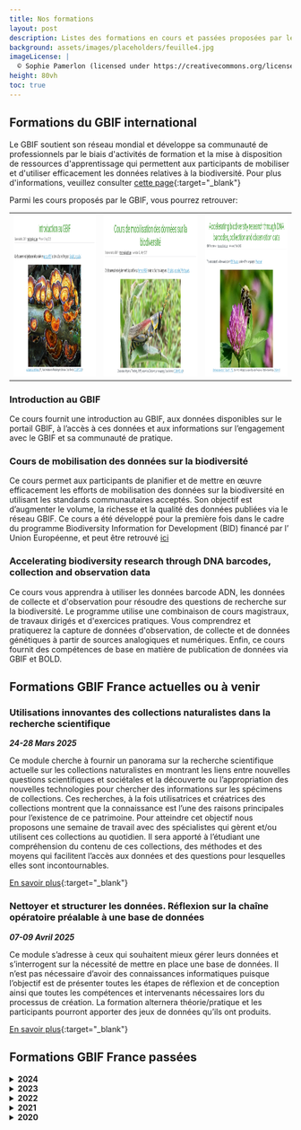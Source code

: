 ```yaml
---
title: Nos formations
layout: post
description: Listes des formations en cours et passées proposées par le GBIF France
background: assets/images/placeholders/feuille4.jpg
imageLicense: |
  © Sophie Pamerlon (licensed under https://creativecommons.org/licenses/by-sa/4.0/)
height: 80vh
toc: true
---
```



## Formations du GBIF international

Le GBIF soutient son réseau mondial et développe sa communauté de professionnels par le biais d'activités de formation et la mise à disposition de ressources d'apprentissage qui permettent aux participants de mobiliser et d'utiliser efficacement les données relatives à la biodiversité. Pour plus d'informations, veuillez consulter [cette page](https://www.gbif.org/fr/training){:target="_blank"}

Parmi les cours proposés par le GBIF, vous pourrez retrouver: 
<table>
<tr><td style="width: 32%;"><a href="hhttps://docs.gbif.org/course-introduction-to-gbif/fr/" target="_blank"><img  style="width: 100%; height: 290px;" src="/assets/images/documents/Introduction.png" alt="Cours introduction" ></a></td>

<td style="width: 36%;" ><a href="https://docs.gbif.org/course-data-mobilization/fr/" target="_blank"><img style="width: 100%; height: 290px;" src="/assets/images/documents/Mobilisation.png"  alt="Cours Mobilisaton" ></a></td>

<td style="width: 36%;"><a href="https://docs.gbif.org/course-dna-barcoding/en/index.en.html" target="_blank"><img style="width: 100%; height: 290px;" src="/assets/images/documents/DNA_course.png"  alt="Cours ADN" ></a></td>
</tr>
</table >

### Introduction au GBIF

Ce cours fournit une introduction au GBIF, aux données disponibles sur le portail GBIF, à l’accès à ces données et aux informations sur l’engagement avec le GBIF et sa communauté de pratique.

### Cours de mobilisation des données sur la biodiversité

Ce cours permet aux participants de planifier et de mettre en œuvre efficacement les efforts de mobilisation des données sur la biodiversité en utilisant les standards communautaires acceptés. Son objectif est d’augmenter le volume, la richesse et la qualité des données publiées via le réseau GBIF. Ce cours a été développé pour la première fois dans le cadre du programme Biodiversity Information for Development (BID) financé par l’ Union Européenne, et peut être retrouvé [ici](https://docs.gbif.org/course-data-mobilization/fr/)


### Accelerating biodiversity research through DNA barcodes, collection and observation data

Ce cours vous apprendra à utiliser les données barcode ADN, les données de collecte et d'observation pour résoudre des questions de recherche sur la biodiversité. Le programme utilise une combinaison de cours magistraux, de travaux dirigés et d'exercices pratiques. Vous comprendrez et pratiquerez la capture de données d'observation, de collecte et de données génétiques à partir de sources analogiques et numériques. Enfin, ce cours fournit des compétences de base en matière de publication de données via GBIF et BOLD.

## Formations GBIF France actuelles ou à venir


### Utilisations innovantes des collections naturalistes dans la recherche scientifique
***24-28 Mars 2025***

Ce module cherche à fournir un panorama sur la recherche scientifique actuelle sur les collections naturalistes
en montrant les liens entre nouvelles questions scientifiques et sociétales et la découverte
ou l’appropriation des nouvelles technologies pour chercher des informations sur les
spécimens de collections. Ces recherches, à la fois utilisatrices et créatrices des
collections montrent que la connaissance est l’une des raisons principales pour l’existence
de ce patrimoine. Pour atteindre cet objectif nous proposons une semaine de travail avec
des spécialistes qui gèrent et/ou utilisent ces collections au quotidien. Il sera apporté à
l’étudiant une compréhension du contenu de ces collections, des méthodes et des
moyens qui facilitent l’accès aux données et des questions pour lesquelles elles sont
incontournables.

[En savoir plus](https://formation.mnhn.fr/doctorat/pendant-these/formations-2721){:target="_blank"}

### Nettoyer et structurer les données. Réflexion sur la chaîne opératoire préalable à une base de données
***07-09 Avril 2025*** 

Ce module s’adresse à ceux qui souhaitent mieux gérer leurs données et s’interrogent sur
la nécessité de mettre en place une base de données. Il n’est pas nécessaire d’avoir des
connaissances informatiques puisque l’objectif est de présenter toutes les étapes de
réflexion et de conception ainsi que toutes les compétences et intervenants nécessaires
lors du processus de création. La formation alternera théorie/pratique et les participants
pourront apporter des jeux de données qu’ils ont produits.

[En savoir plus](https://formation.mnhn.fr/doctorat/pendant-these/formations-2721){:target="_blank"}



## Formations GBIF France passées

<details>
  <summary><b>2024</b></summary>
  <ul>
    <li>04-08 Novembre 2024: La donnée en biodiversité : de l’acquisition à l’ouverture (organisé par la FRB-Cesab). <a href="https://www.fondationbiodiversite.fr/evenement/frb-cesab-la-donnee-en-biodiversite-de-lacquisition-a-louverture-2024/" target="_blank"> En savoir plus</a></li>
    <li>22-24 Avril 2024: Nettoyer et structurer les données. Réflexion sur la chaîne opératoire préalable à une base de données.</li>
    <li>02 Avril 2024 : Partager les {méta}données et publication de data papers en biodiversité, par le PNDB et le GBIF France. <a href="https://printempsdeladonnee.fr/events/webinaire-partager-les-metadonnees-et-publication-de-data-papers-en-biodiversite/" target="_blank"> En savoir plus</a></li>
  </ul>
  <br>
</details>

<details>
  <summary><b>2023</b></summary>
  <ul>
    <li>21-22 Novembre 2023 : Séminaire scientifique du PNDB <a href="https://sciencepndb.sciencesconf.org/" target="_blank"> En savoir plus</a></li>
    <li>20-22 Mars 2023 : Nettoyer et structurer les données. Réflexion sur la chaîne opératoire préalable à une base de données</li>
  </ul>
  <br>
</details>

<details>
  <summary><b>2022</b></summary>
  <ul>
    <li>22-26 Août 2022 : « Données : Organisation, Nettoyage, Normes et plus appliquées à l’Écologie marinE au Sud ». <a href="https://www.ird.fr/atelier-de-formation-psf-donnees-nosy-be-2022" target="_blank"> En savoir plus</a></li>
    <li>18-22 Juillet 2022 : Formation sur la qualité des données et les data papers dans le cadre du projet BID en Côte-d'Ivoire <a href="https://www.gbif.org/project/BID-AF2020-128-NAC/mobilization-and-strengthening-of-biodiversity-data-supporting-sustainable-development-in-cote-divoire" target="_blank"> En savoir plus</a></li>
    <li>16-26 Mai 2022 : Atelier de formation et de prise en main de la plateforme régionale.</li>
    <li>01-03 Février 2022 :Première session de formation et d'échanges dans le cadre du projet Biodiversity Information for Development (BID).<a href="https://www.gbif.org/fr/project/BID-AF2020-040-REG/progress-towards-a-regional-data-platform-of-west-and-central-african-herbaria" target="_blank"> En savoir plus</a></li>
    <li>10-14 Janvier 2022 : Formation en ligne sur la qualité et la publication des données de biodiversité, dans le cadre du projet de renforcement des capacités (CESP) entre le GBIF Bénin, le GBIF Cameroun et le GBIF France.</li>
  </ul>
  <br>
</details>

<details>
  <summary><b>2021</b></summary>
  <ul>
    <li>18-21 Mai 2021 : Formation en ligne sur la mobilisation des données de biodiversité, à l'intention des projets financés par le programme BID.</li>
    <li>27 Janvier 2021: Encourager les acteurs du secteur privé à partager leurs données de biodiversité via le réseau mondial GBIF.<a href="https://youtu.be/vH3ZPSUoD1k" target="_blank"> Lien vidéo</a> </li>
  </ul>
  <br>
</details>

<details>
  <summary><b>2020</b></summary>
  <ul>
    <li>09-12 Mars 2020 : Nettoyer et structurer les données. Réflexion sur la chaîne opératoire préalable à une base de données</li>
    <li>21-24 Juillet 2020 : Data Mobilization Workshop for Asia 2020. <a href="https://www.gbif.org/event/BoAe3g7KjGeJUzC3oxs9v/data-mobilization-workshop-for-asia-2020" target="_blank">En savoir plus</a></li>
  </ul>
  <br>
</details>
